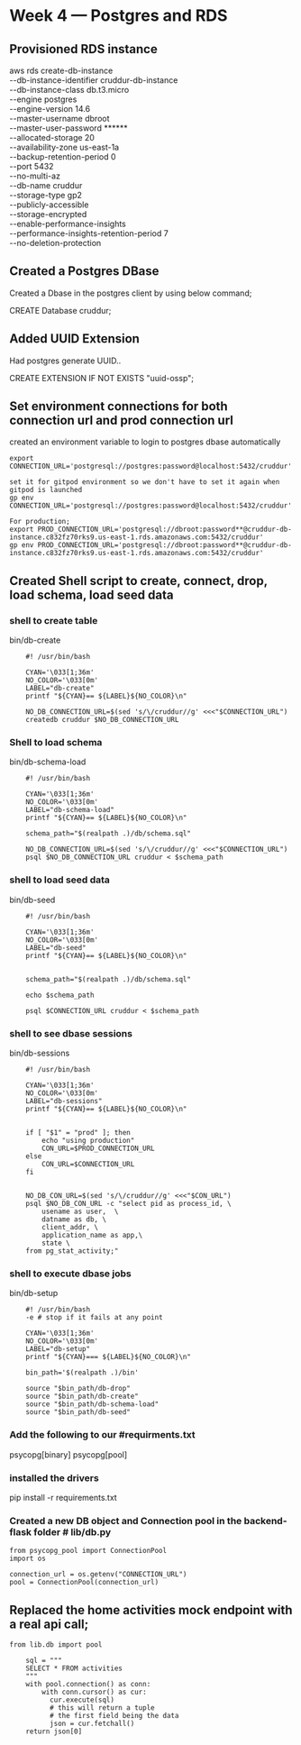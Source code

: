 # Week 4 — Postgres and RDS

## Provisioned RDS instance

aws rds create-db-instance \
  --db-instance-identifier cruddur-db-instance \
  --db-instance-class db.t3.micro \
  --engine postgres \
  --engine-version  14.6 \
  --master-username dbroot \
  --master-user-password ****** \
  --allocated-storage 20 \
  --availability-zone us-east-1a \
  --backup-retention-period 0 \
  --port 5432 \
  --no-multi-az \
  --db-name cruddur \
  --storage-type gp2 \
  --publicly-accessible \
  --storage-encrypted \
  --enable-performance-insights \
  --performance-insights-retention-period 7 \
  --no-deletion-protection

  ## Created a Postgres DBase

Created a Dbase in the postgres client by using below command;

  CREATE Database cruddur;

  ## Added UUID Extension
Had postgres generate UUID..

  CREATE EXTENSION IF NOT EXISTS "uuid-ossp";


  ## Set environment connections for both connection url and prod connection url

  created an environment variable to login to postgres dbase automatically

    export CONNECTION_URL='postgresql://postgres:password@localhost:5432/cruddur'

    set it for gitpod environment so we don't have to set it again when gitpod is launched
    gp env CONNECTION_URL='postgresql://postgres:password@localhost:5432/cruddur'

    For production;
    export PROD_CONNECTION_URL='postgresql://dbroot:password**@cruddur-db-instance.c832fz70rks9.us-east-1.rds.amazonaws.com:5432/cruddur'
    gp env PROD_CONNECTION_URL='postgresql://dbroot:password**@cruddur-db-instance.c832fz70rks9.us-east-1.rds.amazonaws.com:5432/cruddur'


## Created Shell script to create, connect, drop, load schema, load seed data

### shell to create table
bin/db-create

        #! /usr/bin/bash

        CYAN='\033[1;36m'
        NO_COLOR='\033[0m'
        LABEL="db-create"
        printf "${CYAN}== ${LABEL}${NO_COLOR}\n"

        NO_DB_CONNECTION_URL=$(sed 's/\/cruddur//g' <<<"$CONNECTION_URL")
        createdb cruddur $NO_DB_CONNECTION_URL

### Shell to load schema
bin/db-schema-load

        #! /usr/bin/bash

        CYAN='\033[1;36m'
        NO_COLOR='\033[0m'
        LABEL="db-schema-load"
        printf "${CYAN}== ${LABEL}${NO_COLOR}\n"

        schema_path="$(realpath .)/db/schema.sql"

        NO_DB_CONNECTION_URL=$(sed 's/\/cruddur//g' <<<"$CONNECTION_URL")
        psql $NO_DB_CONNECTION_URL cruddur < $schema_path


### shell to load seed data
bin/db-seed

        #! /usr/bin/bash

        CYAN='\033[1;36m'
        NO_COLOR='\033[0m'
        LABEL="db-seed"
        printf "${CYAN}== ${LABEL}${NO_COLOR}\n"


        schema_path="$(realpath .)/db/schema.sql"

        echo $schema_path

        psql $CONNECTION_URL cruddur < $schema_path

### shell to see dbase sessions
bin/db-sessions

        #! /usr/bin/bash
        
        CYAN='\033[1;36m'
        NO_COLOR='\033[0m'
        LABEL="db-sessions"
        printf "${CYAN}== ${LABEL}${NO_COLOR}\n"


        if [ "$1" = "prod" ]; then
            echo "using production"
            CON_URL=$PROD_CONNECTION_URL
        else
            CON_URL=$CONNECTION_URL
        fi


        NO_DB_CON_URL=$(sed 's/\/cruddur//g' <<<"$CON_URL")
        psql $NO_DB_CON_URL -c "select pid as process_id, \
            usename as user,  \
            datname as db, \
            client_addr, \
            application_name as app,\
            state \
        from pg_stat_activity;"

### shell to execute dbase jobs
bin/db-setup

        #! /usr/bin/bash
        -e # stop if it fails at any point
        
        CYAN='\033[1;36m'
        NO_COLOR='\033[0m'
        LABEL="db-setup"
        printf "${CYAN}=== ${LABEL}${NO_COLOR}\n"

        bin_path='$(realpath .)/bin'

        source "$bin_path/db-drop"
        source "$bin_path/db-create"
        source "$bin_path/db-schema-load"
        source "$bin_path/db-seed"

### Add the following to our #requirments.txt

  psycopg[binary]
  psycopg[pool]

### installed the drivers

  pip install -r requirements.txt


### Created a new DB object and Connection pool in the backend-flask folder # lib/db.py

    from psycopg_pool import ConnectionPool
    import os

    connection_url = os.getenv("CONNECTION_URL")
    pool = ConnectionPool(connection_url)

## Replaced the home activities mock endpoint with a real api call;
    from lib.db import pool
    
        sql = """
        SELECT * FROM activities
        """
        with pool.connection() as conn:
            with conn.cursor() as cur:
              cur.execute(sql)
              # this will return a tuple
              # the first field being the data
              json = cur.fetchall()
        return json[0]